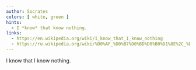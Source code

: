 ```yaml
---
author: Socrates
colors: [ white, green ]
hints:
  - I *know* that know nothing.
links:
  - https://en.wikipedia.org/wiki/I_know_that_I_know_nothing
  - https://ru.wikipedia.org/wiki/%D0%AF_%D0%B7%D0%BD%D0%B0%D1%8E%2C_%D1%87%D1%82%D0%BE_%D0%BD%D0%B8%D1%87%D0%B5%D0%B3%D0%BE_%D0%BD%D0%B5_%D0%B7%D0%BD%D0%B0%D1%8E
---
```

I know that I know nothing.
